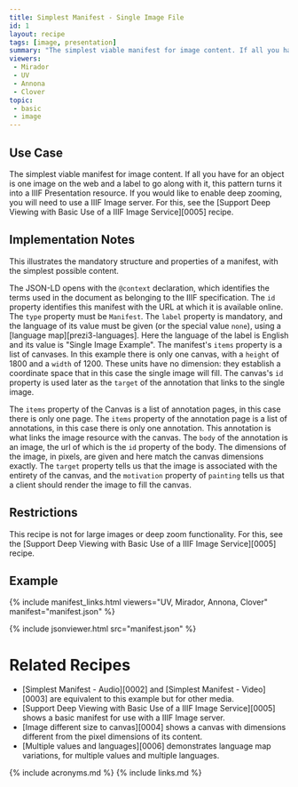 ```yaml
---
title: Simplest Manifest - Single Image File
id: 1
layout: recipe
tags: [image, presentation]
summary: "The simplest viable manifest for image content. If all you have for an object is one image on the web and a label, this pattern turns it into a IIIF Presentation resource."
viewers:
 - Mirador
 - UV
 - Annona
 - Clover
topic: 
 - basic
 - image
---
```



## Use Case

The simplest viable manifest for image content. If all you have for an object is one image on the web and a label to go along with it, this pattern turns it into a IIIF Presentation resource. If you would like to enable deep zooming, you will need to use a IIIF Image server. For this, see the [Support Deep Viewing with Basic Use of a IIIF Image Service][0005] recipe.

## Implementation Notes

This illustrates the mandatory structure and properties of a manifest, with the simplest possible content. 

The JSON-LD opens with the `@context` declaration, which identifies the terms used in the document as belonging to the IIIF specification. The `id` property identifies this manifest with the URL at which it is available online. The `type` property must be `Manifest`. The `label` property is mandatory, and the language of its value must be given (or the special value `none`), using a [language map][prezi3-languages]. Here the language of the label is English and its value is "Single Image Example". The manifest's `items` property is a list of canvases. In this example there is only one canvas, with a `height` of 1800 and a `width` of 1200. These units have no dimension: they establish a coordinate space that in this case the single image will fill. The canvas's `id` property is used later as the `target` of the annotation that links to the single image. 

The `items` property of the Canvas is a list of annotation pages, in this case there is only one page. The `items` property of the annotation page is a list of annotations, in this case there is only one annotation. This annotation is what links the image resource with the canvas. The `body` of the annotation is an image, the url of which is the `id` property of the body. The dimensions of the image, in pixels, are given and here match the canvas dimensions exactly. The `target` property tells us that the image is associated with the entirety of the canvas, and the `motivation` property of `painting` tells us that a client should render the image to fill the canvas.

## Restrictions

This recipe is not for large images or deep zoom functionality. For this, see the [Support Deep Viewing with Basic Use of a IIIF Image Service][0005] recipe.

## Example

{% include manifest_links.html viewers="UV, Mirador, Annona, Clover" manifest="manifest.json" %}

{% include jsonviewer.html src="manifest.json" %}

# Related Recipes

* [Simplest Manifest - Audio][0002] and [Simplest Manifest - Video][0003] are equivalent to this example but for other media.
* [Support Deep Viewing with Basic Use of a IIIF Image Service][0005] shows a basic manifest for use with a IIIF Image server.
* [Image different size to canvas][0004] shows a canvas with dimensions different from the pixel dimensions of its content.
* [Multiple values and languages][0006] demonstrates language map variations, for multiple values and multiple languages. 


{% include acronyms.md %}
{% include links.md %}
